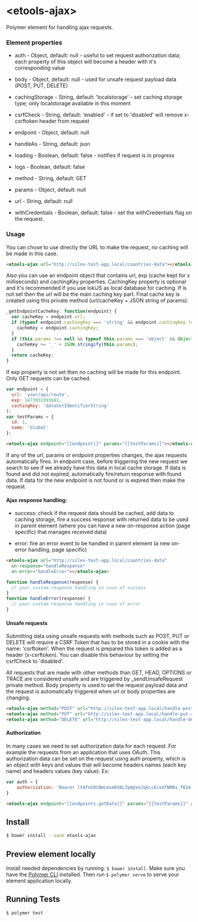 # \<etools-ajax\>

Polymer element for handling ajax requests.

### Element properties

* auth - Object, default: null - useful to set request authorization data; 
each property of this object will become a header with it's corresponding value

* body - Object, default: null - used for unsafe request payload data (POST, PUT, DELETE)

* cachingStorage - String, default: 'localstorage' - set caching storage type; only localstorage available in this moment 
 
* csrfCheck - String, default: 'enabled' - if set to 'disabled' will remove x-csrftoken header from request 

* endpoint - Object, default: null

* handleAs - String, default: json

* loading - Boolean, default: false - notifies if request is in progress

* logs - Boolean, default: false

* method - String, default: GET
 
* params - Object, default: null

* url - String, default: null

* withCredentials - Boolean, default: false - set the withCredentials flag on the request.

### Usage

You can chose to use directly the URL to make the request, no caching will be made in this case.

```html
<etools-ajax url="http://silex-test-app.local/countries-data"></etools-ajax>
```

Also you can use an endpoint object that contains url, exp (cache kept for x milliseconds) and cachingKey properties.
CachingKey property is optional and it's recommended if you use lokiJS as local database for caching.
If is not set then the url will be the main caching key part. Final cache key is created using this private method 
(url/cacheKey + JSON string of params): 

```javascript
_getEndpointCacheKey: function(endpoint) {
  var cacheKey = endpoint.url;
  if (typeof endpoint.cachingKey === 'string' && endpoint.cachingKey !== '') {
    cacheKey = endpoint.cachingKey;
  }
  if (this.params !== null && typeof this.params === 'object' && Object.keys(this.params).length > 0) {
    cacheKey += '_' + JSON.stringify(this.params);
  }
  return cacheKey;
}
```

If exp property is not set then no caching will be made for this endpoint.
Only GET requests can be cached.

```javascript
var endpoint = {
  url: 'your/api/route',
  exp: 1473931993881,
  cachingKey: 'dataSetIdentifierString'
);
var testParams = {
  id: 1,
  name: 'Global'
};
```
```html
<etools-ajax endpoint="[[endpoint]]" params="[[testParams]]"></etools-ajax>
```

If any of the url, params or endpoint properties changes, the ajax requests automatically fires. In endpoint case, before triggering
the new request we search to see if we already have this data in local cache storage. If data is found and did not expired,
automatically fire/return response with found data. If data for the new endpoint is not found or is expired then make the request.

#### Ajax response handling:

- success: check if the request data should be cached, add data to caching storage, fire a success response with
returned data to be used in parent element (where you can have a new on-response action (page specific) that manages received data)

- error: fire an error event to be handled in parent element (a new on-error handling, page specific)

```html
<etools-ajax url="http://silex-test-app.local/countries-data" 
  on-response="handleResponse"
  on-error="handleError"></etools-ajax>
```
```javascript
function handleResponse(response) {
  // your custom response handling in case of success
}
function handleError(response) {
  // your custom response handling in case of error
}
```

#### Unsafe requests

Submitting data using unsafe requests with methods such as POST, PUT or DELETE will require a CSRF Token that has to be stored
in a cookie with the name: 'csrftoken'. When the request is prepared this token is added as a header (x-csrftoken).
You can disable this behaviour by setting the csrfCheck to 'disabled'.

All requests that are made with other methods than GET, HEAD, OPTIONS or TRACE are considered unsafe and are triggered by
_sendUnsafeRequest private method. Body property is used to set the request payload data and the request is automatically
triggered when url or body properties are changing.

```html
<etools-ajax method="POST" url="http://silex-test-app.local/handle-post-request" body="{{postTestData}}"></etools-ajax>
<etools-ajax method="PUT" url="http://silex-test-app.local/handle-put-request" body="{{putTestData}}"></etools-ajax>
<etools-ajax method="DELETE" url="http://silex-test-app.local/handle-delete-request" body="{{deleteTestData}}"></etools-ajax>
```

#### Authorization

In many cases we need to set authorization data for each request. For example the requests from an application that uses OAuth.
This authorization data can be set on the request using auth property, which is an object with keys and values that will become
headers names (each key name) and headers values (key value). Ex:

```javascript
var auth = {
    authorization: 'Bearer lt8fnG9CNmLmsmRX8LTp0pVeJqkccEceXfNM8s_f624'
}
```
```html
<etools-ajax endpoint="[[endpoints.getData]]" params="{{testParams}}" auth="{{auth}}"></etools-ajax>
```

## Install
```bash
$ bower install --save etools-ajax
```

## Preview element locally
Install needed dependencies by running: `$ bower install`.
Make sure you have the [Polymer CLI](https://www.npmjs.com/package/polymer-cli) installed. Then run `$ polymer serve` to serve your element application locally.

## Running Tests

```
$ polymer test
```

